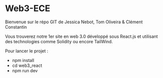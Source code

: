 # Web3-ECE

Bienvenue sur le répo GIT de Jessica Nebot, Tom Oliveira & Clément Constantin

Vous trouverez notre 1er site en web 3.0 développé sous React.js et utilisant des technologies comme Solidity ou encore TailWind.

Pour lancer le projet : 

- npm install
- cd web3_react
- npm run dev
